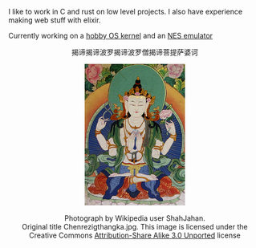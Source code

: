 

I like to work in C and rust on low level projects. I also have experience making web stuff with elixir.

Currently working on a [hobby OS kernel](https://github.com/emm218/eos) and an [NES emulator](https://github.com/emm218/unlucky)

<p align="center">揭谛揭谛波罗揭谛波罗僧揭谛菩提萨婆诃</p>

<p align="center">
  <img alt="a depiction of Avalokitesvara bodhisattva" src="/thangka.jpg" width=200px>
</p>
<p align="center">
  Photograph by Wikipedia user ShahJahan.<br> Original title Chenrezigthangka.jpg. This image is licensed under the Creative Commons <a href="https://creativecommons.org/licenses/by-sa/3.0/deed.en">Attribution-Share Alike 3.0 Unported</a> license
</p>
<!--
**emm218/emm218** is a ✨ _special_ ✨ repository because its `README.md` (this file) appears on your GitHub profile.

Here are some ideas to get you started:

- 🔭 I’m currently working on ...
- 🌱 I’m currently learning ...
- 👯 I’m looking to collaborate on ...
- 🤔 I’m looking for help with ...
- 💬 Ask me about ...
- 📫 How to reach me: ...
- 😄 Pronouns: ...
- ⚡ Fun fact: ...
-->

